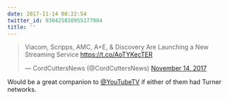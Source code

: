 ```yaml
---
date: 2017-11-14 08:22:54
twitter_id: 930425810955177984
title: ''
---
```


<blockquote class="twitter-tweet"><p lang="en" dir="ltr">Viacom, Scripps, AMC, A+E, &amp; Discovery Are Launching a New Streaming Service <a href="https://t.co/AoTYKecTER">https://t.co/AoTYKecTER</a></p>&mdash; CordCuttersNews (@CordCuttersNews) <a href="https://twitter.com/CordCuttersNews/status/930422292257140736?ref_src=twsrc%5Etfw">November 14, 2017</a></blockquote>
<script async src="https://platform.twitter.com/widgets.js" charset="utf-8"></script>

Would be a great companion to [@YouTubeTV](https://twitter.com/YouTubeTV) if either of them had Turner networks.
